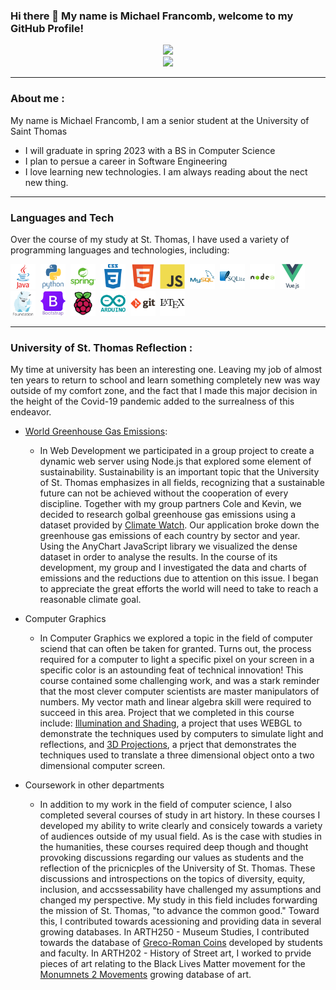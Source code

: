 ### Hi there 👋 My name is Michael Francomb, welcome to my GitHub Profile!

<div id="header" align="center">
  <img src="https://media.giphy.com/media/v1.Y2lkPTc5MGI3NjExNzczODVkYTJhMzJiODkwMTRiOGQxZWQ1ZmM0NzM3N2I0YjU2ZjZjNyZlcD12MV9pbnRlcm5hbF9naWZzX2dpZklkJmN0PXM/UvPvsX9oMlMWs/giphy.gif" width="100">
  <div id="links">
    <a href="linkedin.com/in/michael-francomb">
      <img src="https://img.shields.io/badge/LinkedIn-blue?logo=linkedin&logoColor=white">
    </a>
  </div>
</div>

---

### About me :

My name is Michael Francomb, I am a senior student at the University of Saint Thomas
- I will graduate in spring 2023 with a BS in Computer Science
- I plan to persue a career in Software Engineering
-  I love learning new technologies. I am always reading about the nect new thing.

---

### Languages and Tech

Over the course of my study at St. Thomas, I have used a variety of programming languages and technologies, including:

<div id="languages">
  <img src="https://github.com/devicons/devicon/blob/master/icons/java/java-original-wordmark.svg" title="Java" alt="Java" width="40" height="40"/>&nbsp;
  <img src="https://github.com/devicons/devicon/blob/master/icons/python/python-original-wordmark.svg" title="Python" alt="Python" width="40" height="40"/>&nbsp;
  <img src="https://github.com/devicons/devicon/blob/master/icons/spring/spring-original-wordmark.svg" title="Spring" alt="Spring" width="40" height="40"/>&nbsp;
  <img src="https://github.com/devicons/devicon/blob/master/icons/css3/css3-plain-wordmark.svg"  title="CSS3" alt="CSS" width="40" height="40"/>&nbsp;
  <img src="https://github.com/devicons/devicon/blob/master/icons/html5/html5-original.svg" title="HTML5" alt="HTML" width="40" height="40"/>&nbsp;
  <img src="https://github.com/devicons/devicon/blob/master/icons/javascript/javascript-original.svg" title="JavaScript" alt="JavaScript" width="40" height="40"/>&nbsp;
  <img src="https://github.com/devicons/devicon/blob/master/icons/mysql/mysql-original-wordmark.svg" title="MySQL"  alt="MySQL" width="40" height="40"/>&nbsp;
  <img src="https://github.com/devicons/devicon/blob/master/icons/sqlite/sqlite-original-wordmark.svg" title="SQLite" alt="SQLite" width="40" height="40"/>&nbsp;
  <img src="https://github.com/devicons/devicon/blob/master/icons/nodejs/nodejs-original-wordmark.svg" title="NodeJS" alt="NodeJS" width="40" height="40"/>&nbsp;
  <img src="https://github.com/devicons/devicon/blob/master/icons/vuejs/vuejs-original-wordmark.svg" title="VueJS" alt="VueJS"  width="40" height="40"/>&nbsp;
  <img src="https://github.com/devicons/devicon/blob/master/icons/foundation/foundation-original-wordmark.svg" title="Foundation" alt="Foundation" width="40" height="40"/>&nbsp;
  <img src="https://github.com/devicons/devicon/blob/master/icons/bootstrap/bootstrap-original-wordmark.svg" title="Bootstrap" alt="Bootstrap" width="40" height="40"/>&nbsp;
  <img src="https://github.com/devicons/devicon/blob/master/icons/raspberrypi/raspberrypi-original.svg" title="RaspberryPi" alt="RaspberryPi" width="40" height="40"/>&nbsp;
  <img src="https://github.com/devicons/devicon/blob/master/icons/arduino/arduino-original-wordmark.svg" title="Arduino" alt="Arduino" width="40" height="40"/>&nbsp;
  <img src="https://github.com/devicons/devicon/blob/master/icons/git/git-original-wordmark.svg" title="Git" alt="Git" width="40" height="40"/>&nbsp;
  <img src="https://github.com/devicons/devicon/blob/master/icons/latex/latex-original.svg" title="LaTeX" alt="LaTeX" width="40" height="40"/>&nbsp;
</div>

---

### University of St. Thomas Reflection :

My time at university has been an interesting one. Leaving my job of almost ten years to return to school and learn something completely new was way outside of my comfort zone, and the fact that I made this major decision in the height of the Covid-19 pandemic added to the surrealness of this endeavor. 

- <a href="https://github.com/MFrancomb1/Project2-DynamicServer">World Greenhouse Gas Emissions</a>:
  * In Web Development we participated in a group project to create a dynamic web server using Node.js that explored some element of sustainability. Sustainability is an important topic that the University of St. Thomas emphasizes in all fields, recognizing that a sustainable future can not be achieved without the cooperation of every discipline. Together with my group partners Cole and Kevin, we decided to research golbal greenhouse gas emissions using a dataset provided by <a href="www.climatewatchdata.org">Climate Watch</a>. Our application broke down the greenhouse gas emissions of each country by sector and year. Using the AnyChart JavaScript library we visualized the dense dataset in order to analyse the results. In the course of its development, my group and I investigated the data and charts of emissions and the reductions due to attention on this issue. I began to appreciate the great efforts the world will need to take to reach a reasonable climate goal.

- Computer Graphics
  * In Computer Graphics we explored a topic in the field of computer sciend that can often be taken for granted. Turns out, the process required for a computer to light a specific pixel on your screen in a specific color is an astounding feat of technical innovation! This course contained some challenging work, and was a stark reminder that the most clever computer scientists are master manipulators of numbers. My vector math and linear algebra skill were required to succeed in this area. Project that we completed in this course include: <a href="https://github.com/MFrancomb1/cg-illuminationshading"> Illumination and Shading</a>, a project that uses WEBGL to demonstrate the techniques used by computers to simulate light and reflections, and <a href="https://github.com/MFrancomb1/cg-3dprojections">3D Projections</a>, a prject that demonstrates the techniques used to translate a three dimensional object onto a two dimensional computer screen.

- Coursework in other departments
  * In addition to my work in the field of computer science, I also completed several courses of study in art history. In these courses I developed my ability to write clearly and consicely towards a variety of audiences outside of my usual field. As is the case with studies in the humanities, these courses required deep though and thought provoking discussions regarding our values as students and the reflection of the pricnicples of the University of St. Thomas. These discussions and introspections on the topics of diversity, equity, inclusion, and accssessability have challenged my assumptions and changed my perspective. My study in this field includes forwarding the mission of St. Thomas, "to advance the common good." Toward this, I contributed towards acessioning and providing data in several growing databases. In ARTH250 - Museum Studies, I contributed towards the database of <a href="https://romancoins.omeka.net/">Greco-Roman Coins</a> developed by students and faculty. In ARTH202 - History of Street art, I worked to prvide pieces of art relating to the Black Lives Matter movement for the <a href="https://m2m.omeka.net/">Monumnets 2 Movements</a> growing database of art.


  

<!--
**MFrancomb1/Mfrancomb1** is a ✨ _special_ ✨ repository because its `README.md` (this file) appears on your GitHub profile.

Here are some ideas to get you started:

- 🔭 I’m currently working on ...
- 🌱 I’m currently learning ...
- 👯 I’m looking to collaborate on ...
- 🤔 I’m looking for help with ...
- 💬 Ask me about ...
- 📫 How to reach me: ...
- 😄 Pronouns: ...
- ⚡ Fun fact: ...
-->
